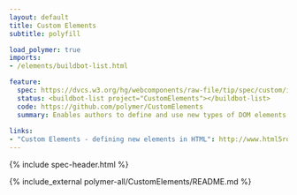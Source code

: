 ```yaml
---
layout: default
title: Custom Elements
subtitle: polyfill

load_polymer: true
imports:
- /elements/buildbot-list.html

feature:
  spec: https://dvcs.w3.org/hg/webcomponents/raw-file/tip/spec/custom/index.html
  status: <buildbot-list project="CustomElements"></buildbot-list>
  code: https://github.com/polymer/CustomElements
  summary: Enables authors to define and use new types of DOM elements in a document.
  
links:
- "Custom Elements - defining new elements in HTML": http://www.html5rocks.com/en/tutorials/webcomponents/customelements/
---
```


{% include spec-header.html %}


{% include_external polymer-all/CustomElements/README.md %}
